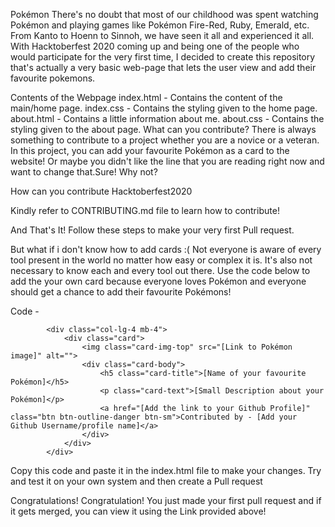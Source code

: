 Pokémon
There's no doubt that most of our childhood was spent watching Pokémon and playing games like Pokémon Fire-Red, Ruby, Emerald, etc. From Kanto to Hoenn to Sinnoh, we have seen it all and experienced it all. With Hacktoberfest 2020 coming up and being one of the people who would participate for the very first time, I decided to create this repository that's actually a very basic web-page that lets the user view and add their favourite pokemons.

Contents of the Webpage
index.html - Contains the content of the main/home page.
index.css - Contains the styling given to the home page.
about.html - Contains a little information about me.
about.css - Contains the styling given to the about page.
What can you contribute?
There is always something to contribute to a project whether you are a novice or a veteran. In this project, you can add your favourite Pokémon as a card to the website! Or maybe you didn't like the line that you are reading right now and want to change that.Sure! Why not?

How can you contribute
Hacktoberfest2020

Kindly refer to CONTRIBUTING.md file to learn how to contribute!

And That's It! Follow these steps to make your very first Pull request.

But what if i don't know how to add cards :(
Not everyone is aware of every tool present in the world no matter how easy or complex it is. It's also not necessary to know each and every tool out there. Use the code below to add the your own card because everyone loves Pokémon and everyone should get a chance to add their favourite Pokémons!

Code -

            <div class="col-lg-4 mb-4">
                <div class="card">
                    <img class="card-img-top" src="[Link to Pokémon image]" alt="">
                    <div class="card-body">
                        <h5 class="card-title">[Name of your favourite Pokémon]</h5>
                        <p class="card-text">[Small Description about your Pokémon]</p>
                        <a href="[Add the link to your Github Profile]" class="btn btn-outline-danger btn-sm">Contributed by - [Add your Github Username/profile name]</a>
                    </div>
                </div>
            </div>
Copy this code and paste it in the index.html file to make your changes. Try and test it on your own system and then create a Pull request

Congratulations!
Congratulation! You just made your first pull request and if it gets merged, you can view it using the Link provided above!
